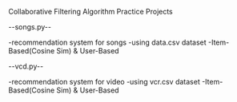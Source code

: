 Collaborative Filtering Algorithm Practice Projects

--songs.py--

-recommendation system for songs
-using data.csv dataset
-Item-Based(Cosine Sim) & User-Based

--vcd.py--

-recommendation system for video
-using vcr.csv dataset
-Item-Based(Cosine Sim) & User-Based
